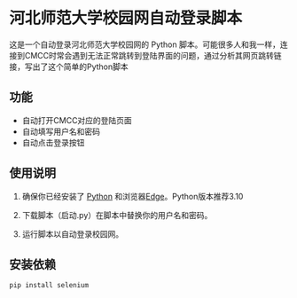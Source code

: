 # 河北师范大学校园网自动登录脚本

这是一个自动登录河北师范大学校园网的 Python 脚本。可能很多人和我一样，连接到CMCC时常会遇到无法正常跳转到登陆界面的问题，通过分析其网页跳转链接，写出了这个简单的Python脚本

## 功能
- 自动打开CMCC对应的登陆页面
- 自动填写用户名和密码
- 自动点击登录按钮

## 使用说明

1. 确保你已经安装了 [Python](https://www.python.org/) 和浏览器[Edge](https://www.microsoft.com/zh-cn/edge/)。Python版本推荐3.10

2. 下载脚本（启动.py）在脚本中替换你的用户名和密码。
3. 运行脚本以自动登录校园网。

## 安装依赖

```bash
pip install selenium
